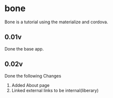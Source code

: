 
# bone
Bone is a tutorial using the materialize and cordova.

## 0.01v
Done the base app.

## 0.02v
Done the following Changes
1. Added About page
2. Linked external links to be internal(liberary)



